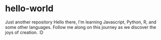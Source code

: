 # hello-world
Just another repository
Hello there, I'm learning Javascript, Python, R, and some other languages. 
Follow me along on this journey as we discover the joys of creation. :D
